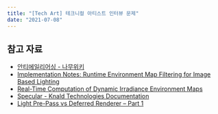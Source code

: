 ```yaml
---
title: "[Tech Art] 테크니컬 아티스트 인터뷰 문제"
date: "2021-07-08"
---
```


[안티에일리어싱 - 나무위키]: https://namu.wiki/w/%EC%95%88%ED%8B%B0%EC%97%90%EC%9D%BC%EB%A6%AC%EC%96%B4%EC%8B%B1?fbclid=IwAR2OTtJ6DVSnPPRsOKua_-CvvjYEhdgkNZHAgYD_aOOiPO7EzCpI4KzMv0E#s-5.1

[Implementation Notes: Runtime Environment Map Filtering for Image Based Lighting]: https://placeholderart.wordpress.com/2015/07/28/implementation-notes-runtime-environment-map-filtering-for-image-based-lighting/?fbclid=IwAR0r3kdF60aaEqM52ZOlEHGt8L_7DJpltSp1dVYhJ7dWUn6c_h9pBcUdOag

[Real-Time Computation of Dynamic Irradiance Environment Maps]: https://developer.nvidia.com/gpugems/gpugems2/part-ii-shading-lighting-and-shadows/chapter-10-real-time-computation-dynamic?fbclid=IwAR2T-FM8Jz3oLByjjw3Ik1Cgr1Fq1Mj_l9jjqJbWAnDpaTPN91iWarM9ni8

[MD Cubemapgen for physically based rendering]: https://seblagarde.wordpress.com/2012/06/10/amd-cubemapgen-for-physically-based-rendering/?fbclid=IwAR35DHVX8WkGObBC0cUosDGbB7i24F_wt7xCX6um-tVA5gzRqn91DyUpmhQ

[Specular - Knald Technologies Documentation]: https://docs.knaldtech.com/doku.php?id=specular_lys&fbclid=IwAR35DHVX8WkGObBC0cUosDGbB7i24F_wt7xCX6um-tVA5gzRqn91DyUpmhQ

[Light Pre-Pass vs Deferred Renderer – Part 1]: https://gamedevcoder.wordpress.com/2011/04/11/light-pre-pass-vs-deferred-renderer-part-1/?fbclid=IwAR1dmCNP3TNliyS0Bc8GMrrL2cERJUWlDXf_ZPouX0HpuV-6NHcDaVXBilg

## 참고 자료

- [안티에일리어싱 - 나무위키]
- [Implementation Notes: Runtime Environment Map Filtering for Image Based Lighting]
- [Real-Time Computation of Dynamic Irradiance Environment Maps]
- [Specular - Knald Technologies Documentation]
- [Light Pre-Pass vs Deferred Renderer – Part 1]
